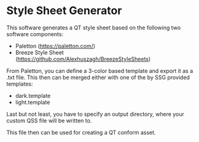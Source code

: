 # Style Sheet Generator

This software generates a QT style sheet based on the following two software components:
- Paletton (https://paletton.com/)
- Breeze Style Sheet (https://github.com/Alexhuszagh/BreezeStyleSheets)

From Paletton, you can define a 3-color based template and export it as a .txt file.
This then can be merged either with one of the by SSG provided templates:
- dark.template
- light.template

Last but not least, you have to specify an output directory, where your custom QSS file will be written to.

This file then can be used for creating a QT conform asset.